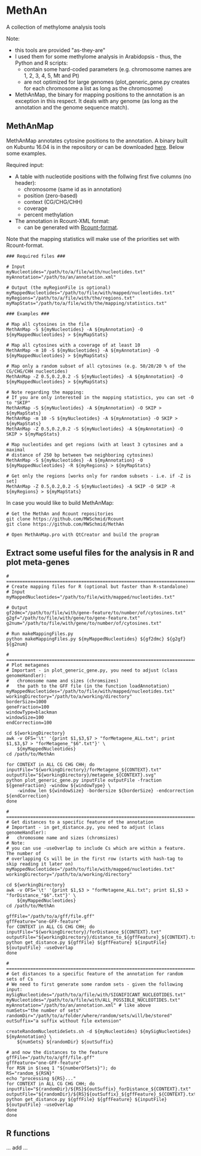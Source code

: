 # MethAn
A collection of methylome analysis tools

Note:
* this tools are provided "as-they-are"
* I used them for some methylome analysis in Arabidopsis - thus, the Python and R scripts:
    * contain some hard-coded parameters (e.g. chromosome names are 1, 2, 3, 4, 5, Mt and Pt)
    * are not optimized for large genomes (plot_generic_gene.py creates for each chromosome a list as long as the chromosome)
* MethAnMap, the binary for mapping positions to the annotation is an exception in this respect. It deals with any genome (as long as the annotation and the genome sequence match).

## MethAnMap
MethAnMap annotates cytosine positions to the annotation. A binary built on Kubuntu 16.04 is in the repository or can be downloaded [here](MethAnMap/MethAnMap?raw=true). Below some examples.

Required input:
* A table with nucleotide positions with the follwing first five columns (no header):
    * chromosome (same id as in annotation)
    * position (zero-based)
    * context (CG/CHG/CHH)
    * coverage
    * percent methylation
* The annotation in Rcount-XML format:
    * can be generated with [Rcount-format](https://github.com/MWSchmid/Rcount).

Note that the mapping statistics will make use of the priorities set with Rcount-format.

```SH
### Required files ###

# Input
myNucleotides="/path/to/a/file/with/nucleotides.txt"
myAnnotation="/path/to/an/annotation.xml"

# Output (the myRegionFile is optional)
myMappedNucleotides="/path/to/file/with/mapped/nucleotides.txt"
myRegions="/path/to/a/file/with/the/regions.txt"
myMapStats="/path/to/a/file/with/the/mapping/statistics.txt"

### Examples ###

# Map all cytosines in the file
MethAnMap -S ${myNucleotides} -A ${myAnnotation} -O ${myMappedNucleotides} > ${myMapStats}

# Map all cytosines with a coverage of at least 10
MethAnMap -m 10 -S ${myNucleotides} -A ${myAnnotation} -O ${myMappedNucleotides} > ${myMapStats}

# Map only a random subset of all cytosines (e.g. 50/20/20 % of the CG/CHG/CHH nucleotides)
MethAnMap -Z 0.5,0.2,0.2 -S ${myNucleotides} -A ${myAnnotation} -O ${myMappedNucleotides} > ${myMapStats}

# Note regarding the mapping:
# If you are only interested in the mapping statistics, you can set -O to "SKIP"
MethAnMap -S ${myNucleotides} -A ${myAnnotation} -O SKIP > ${myMapStats}
MethAnMap -m 10 -S ${myNucleotides} -A ${myAnnotation} -O SKIP > ${myMapStats}
MethAnMap -Z 0.5,0.2,0.2 -S ${myNucleotides} -A ${myAnnotation} -O SKIP > ${myMapStats}

# Map nucleotides and get regions (with at least 3 cytosines and a maximal
# distance of 250 bp between two neighboring cytosines)
MethAnMap -S ${myNucleotides} -A ${myAnnotation} -O ${myMappedNucleotides} -R ${myRegions} > ${myMapStats}

# Get only the regions [works only for random subsets - i.e. if -Z is set]
MethAnMap -Z 0.5,0.2,0.2 -S ${myNucleotides} -A SKIP -O SKIP -R ${myRegions} > ${myMapStats}
```

In case you would like to build MethAnMap:

```SH
# Get the MethAn and Rcount repositories
git clone https://github.com/MWSchmid/Rcount
git clone https://github.com/MWSchmid/MethAn

# Open MethAnMap.pro with QtCreator and build the program
```

## Extract some useful files for the analysis in R and plot meta-genes
```SH
# ===============================================================================
# Create mapping files for R (optional but faster than R-standalone)
# Input
myMappedNucleotides="/path/to/file/with/mapped/nucleotides.txt"

# Output
gf2dmc="/path/to/file/with/gene-feature/to/number/of/cytosines.txt"
g2gf="/path/to/file/with/gene/to/gene-feature.txt"
g2num="/path/to/file/with/gene/to/number/of/cytosines.txt"

# Run makeMappingFiles.py
python makeMappingFiles.py ${myMappedNucleotides} ${gf2dmc} ${g2gf} ${g2num}

# ===============================================================================
# Plot metagenes
# Important - in plot_generic_gene.py, you need to adjust (class genomeHandler): 
#   chromosome name and sizes (chromsizes)
#   the path to the GFF file (in the function loadAnnotation)
myMappedNucleotides="/path/to/file/with/mapped/nucleotides.txt"
workingDirectory="/path/to/a/working/directory"
borderSize=1000
geneFraction=100
windowType=blackman
windowSize=100
endCorrection=100

cd ${workingDirectory}
awk -v OFS='\t' '{print $1,$3,$7 > "forMetagene_ALL.txt"; print $1,$3,$7 > "forMetagene_"$6".txt"}' \
    ${myMappedNucleotides}
cd /path/to/MethAn

for CONTEXT in ALL CG CHG CHH; do
inputFile="${workingDirectory}/forMetagene_${CONTEXT}.txt"
outputFile="${workingDirectory}/metagene_${CONTEXT}.svg"
python plot_generic_gene.py inputFile outputFile -fraction ${geneFraction} -window ${windowType} \
    -window_len ${windowSize} -bordersize ${borderSize} -endcorrection ${endCorrection}
done

# ===============================================================================
# Get distances to a specific feature of the annotation
# Important - in get_distance.py, you need to adjust (class genomeHandler): 
#   chromosome name and sizes (chromsizes)
# Note:
# you can use -useOverlap to include Cs which are within a feature. The number of
# overlapping Cs will be in the first row (starts with hash-tag to skip reading it later on)
myMappedNucleotides="/path/to/file/with/mapped/nucleotides.txt"
workingDirectory="/path/to/a/working/directory"

cd ${workingDirectory}
awk -v OFS='\t' '{print $1,$3 > "forMetagene_ALL.txt"; print $1,$3 > "forDistance_"$6".txt"}' \
    ${myMappedNucleotides}
cd /path/to/MethAn

gffFile="/path/to/a/gff/file.gff"
gffFeature="one-GFF-feature"
for CONTEXT in ALL CG CHG CHH; do
inputFile="${workingDirectory}/forDistance_${CONTEXT}.txt"
outputFile="${workingDirectory}/distance_to_${gffFeature}_${CONTEXT}.txt"
python get_distance.py ${gffFile} ${gffFeature} ${inputFile} ${outputFile} -useOverlap
done

# ===============================================================================
# Get distances to a specific feature of the annotation for random sets of Cs
# We need to first generate some random sets - given the following input:
mySigNucleotides="/path/to/a/file/with/SIGNIFICANT_NUCLEOTIDES.txt"
myNucleotides="/path/to/a/file/with/ALL_POSSIBLE_NUCLEOTIDES.txt"
myAnnotation="/path/to/an/annotation.xml" # like above
numSets="the number of sets"
randomDir="/path/to/a/folder/where/random/sets/will/be/stored"
outSuffix="a suffix without file extension"

createRandomNucleotideSets.sh -d ${myNucleotides} ${mySigNucleotides} ${myAnnotation} \
    ${numSets} ${randomDir} ${outSuffix}

# and now the distances to the feature
gffFile="/path/to/a/gff/file.gff"
gffFeature="one-GFF-feature"
for RSN in $(seq 1 "${numberOfSets}"); do
RS="random_${RSN}"
echo "processing ${RS}..."
for CONTEXT in ALL CG CHG CHH; do
inputFile="${randomDir}/${RS}${outSuffix}_forDistance_${CONTEXT}.txt"
outputFile="${randomDir}/${RS}${outSuffix}_${gffFeature}_${CONTEXT}.txt"
python get_distance.py ${gffFile} ${gffFeature} ${inputFile} ${outputFile} -useOverlap
done
done
```

## R functions

... add ...

